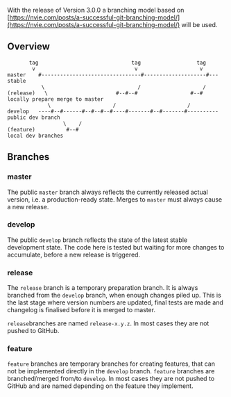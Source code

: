 With the release of Version 3.0.0 a branching model based on [https://nvie.com/posts/a-successful-git-branching-model/](https://nvie.com/posts/a-successful-git-branching-model/) will be used.

## Overview
````text
       tag                              tag                  tag
        v                                v                    v
master    #--------------------------------#--------------------#---  stable
           \                              /                    /
(release)   \                      #--#--#                 #--#       locally prepare merge to master
             \                    /                       /
develop   ----#--#------#--#--#--#----#-------#--#-------#----------  public dev branch
                  \    /
(feature)          #--#                                               local dev branches                                     
````

## Branches

### master
The public `master` branch always reflects the currently released actual version, i.e. a production-ready state.
Merges to `master` must always cause a new release.

### develop
The public `develop` branch reflects the state of the latest stable development state. The code here is tested but waiting for more changes to accumulate, before a new release is triggered.

### release
The `release` branch is a temporary preparation branch. It is always branched from the `develop` branch, when enough changes piled up. This is the last stage where version numbers are updated, final tests are made and changelog is finalised before it is merged to master.

`release`branches are named `release-x.y.z`. In most cases they are not pushed to GitHub.

### feature
`feature` branches are temporary branches for creating features, that can not be implemented directly in the `develop` branch. `feature` branches are branched/merged from/to `develop`.
In most cases they are not pushed to GitHub and are named depending on the feature they implement.